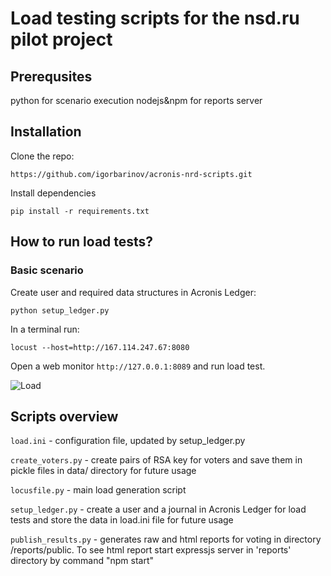 # Load testing scripts for the nsd.ru pilot project

## Prerequsites

python for scenario execution
nodejs&npm for reports server

## Installation

Clone the repo:

`https://github.com/igorbarinov/acronis-nrd-scripts.git`

Install dependencies

`pip install -r requirements.txt`

## How to run load tests?


### Basic scenario

Create user and required data structures in Acronis Ledger:

`python setup_ledger.py`

In a terminal run:

`locust --host=http://167.114.247.67:8080`

Open a web monitor `http://127.0.0.1:8089` and run load test.

![Load](https://api.monosnap.com/rpc/file/download?id=ZpyRHYKB7ZEdxY1bGHUfK18D2b7zhg)

## Scripts overview

`load.ini` - configuration file, updated by setup_ledger.py

`create_voters.py` - create pairs of RSA key for voters and save them in pickle files in data/ directory for future usage

`locusfile.py` - main load generation script

`setup_ledger.py` - create a user and a journal in Acronis Ledger for load tests and store the data in load.ini file for future usage

`publish_results.py` - generates raw and html reports for voting in directory /reports/public. To see html report start expressjs server in 'reports' directory by command "npm start"
